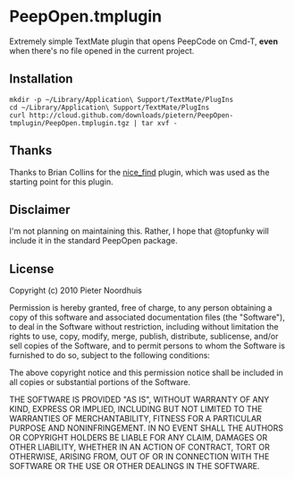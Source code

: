 # PeepOpen.tmplugin

Extremely simple TextMate plugin that opens PeepCode on Cmd-T, **even** when there's no file opened in the current project.

## Installation

    mkdir -p ~/Library/Application\ Support/TextMate/PlugIns
    cd ~/Library/Application\ Support/TextMate/PlugIns
    curl http://cloud.github.com/downloads/pietern/PeepOpen-tmplugin/PeepOpen.tmplugin.tgz | tar xvf -

## Thanks

Thanks to Brian Collins for the [nice_find](http://github.com/briancollins/nice_find) plugin,
which was used as the starting point for this plugin.

## Disclaimer

I'm not planning on maintaining this. Rather, I hope that @topfunky will include it in the
standard PeepOpen package.

## License

Copyright (c) 2010 Pieter Noordhuis

Permission is hereby granted, free of charge, to any person obtaining
a copy of this software and associated documentation files (the
"Software"), to deal in the Software without restriction, including
without limitation the rights to use, copy, modify, merge, publish,
distribute, sublicense, and/or sell copies of the Software, and to
permit persons to whom the Software is furnished to do so, subject to
the following conditions:

The above copyright notice and this permission notice shall be
included in all copies or substantial portions of the Software.

THE SOFTWARE IS PROVIDED "AS IS", WITHOUT WARRANTY OF ANY KIND,
EXPRESS OR IMPLIED, INCLUDING BUT NOT LIMITED TO THE WARRANTIES OF
MERCHANTABILITY, FITNESS FOR A PARTICULAR PURPOSE AND
NONINFRINGEMENT. IN NO EVENT SHALL THE AUTHORS OR COPYRIGHT HOLDERS BE
LIABLE FOR ANY CLAIM, DAMAGES OR OTHER LIABILITY, WHETHER IN AN ACTION
OF CONTRACT, TORT OR OTHERWISE, ARISING FROM, OUT OF OR IN CONNECTION
WITH THE SOFTWARE OR THE USE OR OTHER DEALINGS IN THE SOFTWARE.
